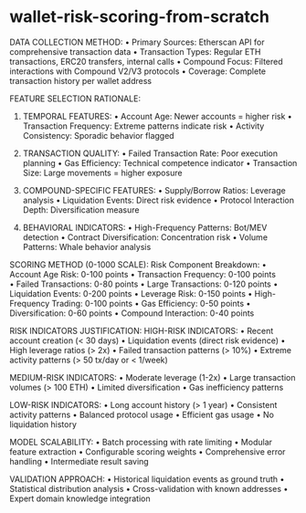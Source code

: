 # wallet-risk-scoring-from-scratch

DATA COLLECTION METHOD:
• Primary Sources: Etherscan API for comprehensive transaction data
• Transaction Types: Regular ETH transactions, ERC20 transfers, internal calls
• Compound Focus: Filtered interactions with Compound V2/V3 protocols
• Coverage: Complete transaction history per wallet address
    
FEATURE SELECTION RATIONALE:
1. TEMPORAL FEATURES:
       • Account Age: Newer accounts = higher risk
       • Transaction Frequency: Extreme patterns indicate risk
       • Activity Consistency: Sporadic behavior flagged
    
2. TRANSACTION QUALITY:
       • Failed Transaction Rate: Poor execution planning
       • Gas Efficiency: Technical competence indicator
       • Transaction Size: Large movements = higher exposure
    
3. COMPOUND-SPECIFIC FEATURES:
       • Supply/Borrow Ratios: Leverage analysis
       • Liquidation Events: Direct risk evidence
       • Protocol Interaction Depth: Diversification measure
    
4. BEHAVIORAL INDICATORS:
       • High-Frequency Patterns: Bot/MEV detection
       • Contract Diversification: Concentration risk
       • Volume Patterns: Whale behavior analysis
    
SCORING METHOD (0-1000 SCALE):
Risk Component Breakdown:
    • Account Age Risk: 0-100 points
    • Transaction Frequency: 0-100 points  
    • Failed Transactions: 0-80 points
    • Large Transactions: 0-120 points
    • Liquidation Events: 0-200 points
    • Leverage Risk: 0-150 points
    • High-Frequency Trading: 0-100 points
    • Gas Efficiency: 0-50 points
    • Diversification: 0-60 points
    • Compound Interaction: 0-40 points
    
RISK INDICATORS JUSTIFICATION:
HIGH-RISK INDICATORS:
    • Recent account creation (< 30 days)
    • Liquidation events (direct risk evidence)
    • High leverage ratios (> 2x)
    • Failed transaction patterns (> 10%)
    • Extreme activity patterns (> 50 tx/day or < 1/week)
    
MEDIUM-RISK INDICATORS:
    • Moderate leverage (1-2x)
    • Large transaction volumes (> 100 ETH)
    • Limited diversification
    • Gas inefficiency patterns
    
LOW-RISK INDICATORS:
    • Long account history (> 1 year)
    • Consistent activity patterns
    • Balanced protocol usage
    • Efficient gas usage
    • No liquidation history
    
MODEL SCALABILITY:
    • Batch processing with rate limiting
    • Modular feature extraction
    • Configurable scoring weights
    • Comprehensive error handling
    • Intermediate result saving
    
VALIDATION APPROACH:
    • Historical liquidation events as ground truth
    • Statistical distribution analysis
    • Cross-validation with known addresses
    • Expert domain knowledge integration
